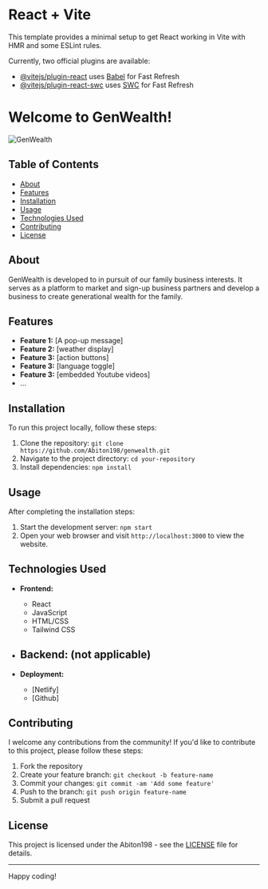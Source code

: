 # React + Vite

This template provides a minimal setup to get React working in Vite with HMR and some ESLint rules.

Currently, two official plugins are available:

- [@vitejs/plugin-react](https://github.com/vitejs/vite-plugin-react/blob/main/packages/plugin-react/README.md) uses [Babel](https://babeljs.io/) for Fast Refresh
- [@vitejs/plugin-react-swc](https://github.com/vitejs/vite-plugin-react-swc) uses [SWC](https://swc.rs/) for Fast Refresh




# Welcome to GenWealth!

![GenWealth](screenshot.png)

## Table of Contents

- [About](#about)
- [Features](#features)
- [Installation](#installation)
- [Usage](#usage)
- [Technologies Used](#technologies-used)
- [Contributing](#contributing)
- [License](#license)

## About

GenWealth is developed to in pursuit of our family business interests. It serves as a platform to market and sign-up business partners and develop a business to create generational wealth for the family. 

## Features

- **Feature 1:** [A pop-up message]
- **Feature 2:** [weather display]
- **Feature 3:** [action buttons]
- **Feature 3:** [language toggle]
- **Feature 3:** [embedded Youtube videos]
- ...

## Installation

To run this project locally, follow these steps:

1. Clone the repository: `git clone https://github.com/Abiton198/genwealth.git`
2. Navigate to the project directory: `cd your-repository`
3. Install dependencies: `npm install`

## Usage

After completing the installation steps:

1. Start the development server: `npm start`
2. Open your web browser and visit `http://localhost:3000` to view the website.

## Technologies Used

- **Frontend:**
  - React
  - JavaScript
  - HTML/CSS
  - Tailwind CSS

- **Backend:** (not applicable)
  - 
 

- **Deployment:**
  - [Netlify] 
  - [Github]

## Contributing

I welcome any contributions from the community! If you'd like to contribute to this project, please follow these steps:

1. Fork the repository
2. Create your feature branch: `git checkout -b feature-name`
3. Commit your changes: `git commit -am 'Add some feature'`
4. Push to the branch: `git push origin feature-name`
5. Submit a pull request

## License

This project is licensed under the Abiton198 - see the [LICENSE](LICENSE) file for details.

---
Happy coding!